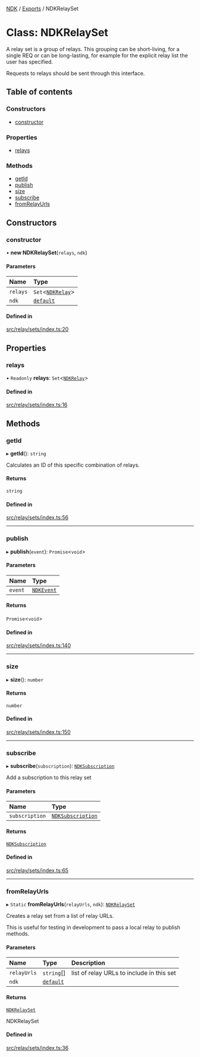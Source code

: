 [NDK](../README.md) / [Exports](../modules.md) / NDKRelaySet

# Class: NDKRelaySet

A relay set is a group of relays. This grouping can be short-living, for a single
REQ or can be long-lasting, for example for the explicit relay list the user
has specified.

Requests to relays should be sent through this interface.

## Table of contents

### Constructors

- [constructor](NDKRelaySet.md#constructor)

### Properties

- [relays](NDKRelaySet.md#relays)

### Methods

- [getId](NDKRelaySet.md#getid)
- [publish](NDKRelaySet.md#publish)
- [size](NDKRelaySet.md#size)
- [subscribe](NDKRelaySet.md#subscribe)
- [fromRelayUrls](NDKRelaySet.md#fromrelayurls)

## Constructors

### constructor

• **new NDKRelaySet**(`relays`, `ndk`)

#### Parameters

| Name | Type |
| :------ | :------ |
| `relays` | `Set`<[`NDKRelay`](NDKRelay.md)\> |
| `ndk` | [`default`](default.md) |

#### Defined in

[src/relay/sets/index.ts:20](https://github.com/nostr-dev-kit/ndk/blob/4b9fbc9/src/relay/sets/index.ts#L20)

## Properties

### relays

• `Readonly` **relays**: `Set`<[`NDKRelay`](NDKRelay.md)\>

#### Defined in

[src/relay/sets/index.ts:16](https://github.com/nostr-dev-kit/ndk/blob/4b9fbc9/src/relay/sets/index.ts#L16)

## Methods

### getId

▸ **getId**(): `string`

Calculates an ID of this specific combination of relays.

#### Returns

`string`

#### Defined in

[src/relay/sets/index.ts:56](https://github.com/nostr-dev-kit/ndk/blob/4b9fbc9/src/relay/sets/index.ts#L56)

___

### publish

▸ **publish**(`event`): `Promise`<`void`\>

#### Parameters

| Name | Type |
| :------ | :------ |
| `event` | [`NDKEvent`](NDKEvent.md) |

#### Returns

`Promise`<`void`\>

#### Defined in

[src/relay/sets/index.ts:140](https://github.com/nostr-dev-kit/ndk/blob/4b9fbc9/src/relay/sets/index.ts#L140)

___

### size

▸ **size**(): `number`

#### Returns

`number`

#### Defined in

[src/relay/sets/index.ts:150](https://github.com/nostr-dev-kit/ndk/blob/4b9fbc9/src/relay/sets/index.ts#L150)

___

### subscribe

▸ **subscribe**(`subscription`): [`NDKSubscription`](NDKSubscription.md)

Add a subscription to this relay set

#### Parameters

| Name | Type |
| :------ | :------ |
| `subscription` | [`NDKSubscription`](NDKSubscription.md) |

#### Returns

[`NDKSubscription`](NDKSubscription.md)

#### Defined in

[src/relay/sets/index.ts:65](https://github.com/nostr-dev-kit/ndk/blob/4b9fbc9/src/relay/sets/index.ts#L65)

___

### fromRelayUrls

▸ `Static` **fromRelayUrls**(`relayUrls`, `ndk`): [`NDKRelaySet`](NDKRelaySet.md)

Creates a relay set from a list of relay URLs.

This is useful for testing in development to pass a local relay
to publish methods.

#### Parameters

| Name | Type | Description |
| :------ | :------ | :------ |
| `relayUrls` | `string`[] | list of relay URLs to include in this set |
| `ndk` | [`default`](default.md) |  |

#### Returns

[`NDKRelaySet`](NDKRelaySet.md)

NDKRelaySet

#### Defined in

[src/relay/sets/index.ts:36](https://github.com/nostr-dev-kit/ndk/blob/4b9fbc9/src/relay/sets/index.ts#L36)
